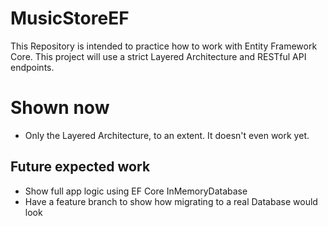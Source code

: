 # MusicStoreEF

This Repository is intended to practice how to work with Entity Framework Core. This project will use a strict Layered Architecture and RESTful API endpoints.

# Shown now
- Only the Layered Architecture, to an extent. It doesn't even work yet.

## Future expected work
- Show full app logic using EF Core InMemoryDatabase
- Have a feature branch to show how migrating to a real Database would look
